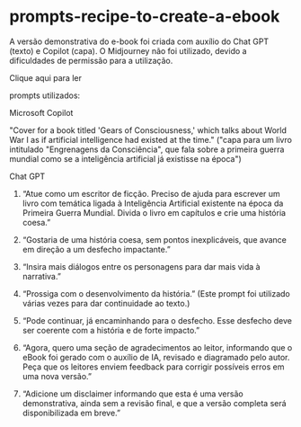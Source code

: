 # prompts-recipe-to-create-a-ebook

A versão demonstrativa do e-book foi criada com auxílio do Chat GPT (texto) e Copilot (capa).
O Midjourney não foi utilizado, devido a dificuldades de permissão para a utilização.

Clique aqui para ler

prompts utilizados:

Microsoft Copilot

"Cover for a book titled 'Gears of Consciousness,' which talks about World War I as if artificial intelligence had existed at the time."
("capa para um livro intitulado "Engrenagens da Consciência", que fala sobre a primeira guerra mundial como se a inteligência artificial já existisse na época")

Chat GPT
  
1. “Atue como um escritor de ficção. Preciso de ajuda para escrever um livro com temática ligada à Inteligência Artificial existente na época da Primeira Guerra Mundial. Divida o livro em capítulos e crie uma história coesa.”

2. “Gostaria de uma história coesa, sem pontos inexplicáveis, que avance em direção a um desfecho impactante.”

3. “Insira mais diálogos entre os personagens para dar mais vida à narrativa.”

4. “Prossiga com o desenvolvimento da história.”
(Este prompt foi utilizado várias vezes para dar continuidade ao texto.)

5. “Pode continuar, já encaminhando para o desfecho. Esse desfecho deve ser coerente com a história e de forte impacto.”

6. “Agora, quero uma seção de agradecimentos ao leitor, informando que o eBook foi gerado com o auxílio de IA, revisado e diagramado pelo autor. Peça que os leitores enviem feedback para corrigir possíveis erros em uma nova versão.”

7. “Adicione um disclaimer informando que esta é uma versão demonstrativa, ainda sem a revisão final, e que a versão completa será disponibilizada em breve.”

